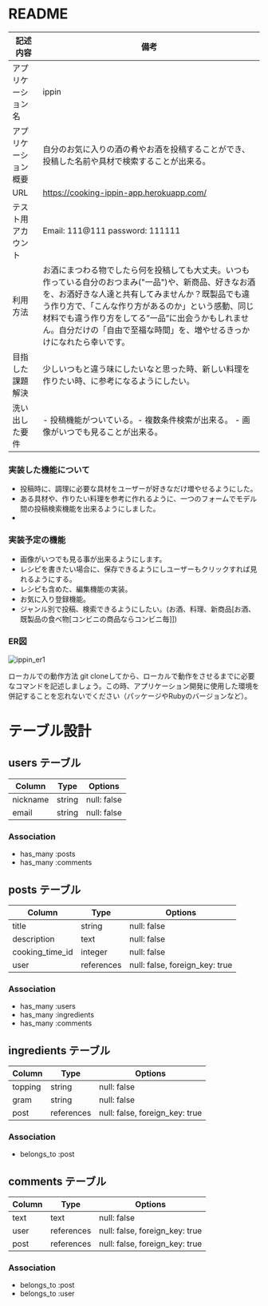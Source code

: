 # README

 | 記述内容 | 備考 |
 | -------- | ------- |
 | アプリケーション名 | ippin  |
 | アプリケーション概要 | 自分のお気に入りの酒の肴やお酒を投稿することができ、投稿した名前や具材で検索することが出来る。|
| URL   | https://cooking-ippin-app.herokuapp.com/
|テスト用アカウント | Email: 111@111  password: 111111
| 利用方法 | お酒にまつわる物でしたら何を投稿しても大丈夫。いつも作っている自分のおつまみ("一品")や、新商品、好きなお酒を、お酒好きな人達と共有してみませんか？既製品でも違う作り方で、「こんな作り方があるのか」という感動、同じ材料でも違う作り方をしてる”一品”に出会うかもしれません。自分だけの「自由で至福な時間」を、増やせるきっかけになれたら幸いです。
| 目指した課題解決 |少しいつもと違う味にしたいなと思った時、新しい料理を作りたい時、に参考になるようにしたい。
| 洗い出した要件 | - 投稿機能がついている。- 複数条件検索が出来る。 - 画像がいつでも見ることが出来る。


### 実装した機能について
- 投稿時に、調理に必要な具材をユーザーが好きなだけ増やせるようにした。
- ある具材や、作りたい料理を参考に作れるように、一つのフォームでモデル間の投稿検索機能を出来るようにしました。
- 
### 実装予定の機能	
- 画像がいつでも見る事が出来るようにします。
- レシピを書きたい場合に、保存できるようにしユーザーもクリックすれば見れるようにする。
- レシピも含めた、編集機能の実装。
- お気に入り登録機能。
- ジャンル別で投稿、検索できるようにしたい。(お酒、料理、新商品[お酒、既製品の食べ物[コンビニの商品ならコンビニ毎]])
### ER図

![ippin_er1](https://user-images.githubusercontent.com/76399553/108328504-0989c880-7210-11eb-9b53-423b5d88e30a.png)

ローカルでの動作方法	git cloneしてから、ローカルで動作をさせるまでに必要なコマンドを記述しましょう。この時、アプリケーション開発に使用した環境を併記することを忘れないでください（パッケージやRubyのバージョンなど）。




# テーブル設計

## users テーブル
| Column             | Type   | Options      |
| ------------------ | ------ | ------------ |
| nickname           | string | null: false  |
| email              | string | null: false  |

### Association
- has_many :posts
- has_many :comments


## posts テーブル
| Column             | Type    | Options      |
| ------------------ | ------- | ------------ |
| title              | string  | null: false  |
| description        | text    | null: false  |
| cooking_time_id    | integer | null: false  |
| user               | references | null: false, foreign_key: true  |

### Association
- has_many :users
- has_many :ingredients
- has_many :comments

## ingredients テーブル
| Column             | Type    | Options      |
| ------------------ | ------- | ------------ |
| topping            | string  | null: false  |
| gram               | string  | null: false  |
| post               | references | null: false, foreign_key: true  |

### Association
- belongs_to :post


## comments テーブル
| Column             | Type    | Options      |
| ------------------ | ------- | ------------ |
| text               | text    | null: false  |
| user               | references | null: false, foreign_key: true  |
| post              | references | null: false, foreign_key: true  |

### Association
- belongs_to :post
- belongs_to :user
